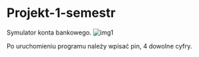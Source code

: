 # Projekt-1-semestr

Symulator konta bankowego.
![img1](https://user-images.githubusercontent.com/91980319/150700814-bea03605-7ecc-4c94-98cf-e28b74ae4cd8.png)

Po uruchomieniu programu należy wpisać pin, 4 dowolne cyfry.
